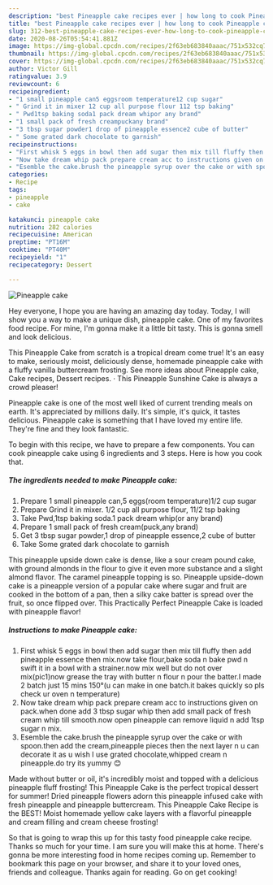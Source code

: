 ```yaml
---
description: "best Pineapple cake recipes ever | how long to cook Pineapple cake"
title: "best Pineapple cake recipes ever | how long to cook Pineapple cake"
slug: 312-best-pineapple-cake-recipes-ever-how-long-to-cook-pineapple-cake
date: 2020-08-26T05:54:41.881Z
image: https://img-global.cpcdn.com/recipes/2f63eb683840aaac/751x532cq70/pineapple-cake-recipe-main-photo.jpg
thumbnail: https://img-global.cpcdn.com/recipes/2f63eb683840aaac/751x532cq70/pineapple-cake-recipe-main-photo.jpg
cover: https://img-global.cpcdn.com/recipes/2f63eb683840aaac/751x532cq70/pineapple-cake-recipe-main-photo.jpg
author: Victor Gill
ratingvalue: 3.9
reviewcount: 6
recipeingredient:
- "1 small pineapple can5 eggsroom temperature12 cup sugar"
- " Grind it in mixer 12 cup all purpose flour 112 tsp baking"
- " Pwd1tsp baking soda1 pack dream whipor any brand"
- "1 small pack of fresh creampuckany brand"
- "3 tbsp sugar powder1 drop of pineapple essence2 cube of butter"
- " Some grated dark chocolate to garnish"
recipeinstructions:
- "First whisk 5 eggs in bowl then add sugar then mix till fluffy then add pineapple essence then mix.now take flour,bake soda n bake pwd n swift it in a bowl with a strainer.now mix well but do not over mix(pic1)now grease the tray with butter n flour n pour the batter.I made 2 batch just 15 mins 150°(u can make in one batch.it bakes quickly so pls check ur oven n temperature)"
- "Now take dream whip pack prepare cream acc to instructions given on pack.when done add 3 tbsp sugar whip then add small pack of fresh cream whip till smooth.now open pineapple can remove liquid n add 1tsp sugar n mix."
- "Esemble the cake.brush the pineapple syrup over the cake or with spoon.then add the cream,pineapple pieces then the next layer n u can decorate it as u wish I use grated chocolate,whipped cream n pineapple.do try its yummy 😊"
categories:
- Recipe
tags:
- pineapple
- cake

katakunci: pineapple cake 
nutrition: 282 calories
recipecuisine: American
preptime: "PT16M"
cooktime: "PT40M"
recipeyield: "1"
recipecategory: Dessert

---
```



![Pineapple cake](https://img-global.cpcdn.com/recipes/2f63eb683840aaac/751x532cq70/pineapple-cake-recipe-main-photo.jpg)

Hey everyone, I hope you are having an amazing day today. Today, I will show you a way to make a unique dish, pineapple cake. One of my favorites food recipe. For mine, I'm gonna make it a little bit tasty. This is gonna smell and look delicious.

This Pineapple Cake from scratch is a tropical dream come true! It&#39;s an easy to make, seriously moist, deliciously dense, homemade pineapple cake with a fluffy vanilla buttercream frosting. See more ideas about Pineapple cake, Cake recipes, Dessert recipes. · This Pineapple Sunshine Cake is always a crowd pleaser!

Pineapple cake is one of the most well liked of current trending meals on earth. It's appreciated by millions daily. It's simple, it's quick, it tastes delicious. Pineapple cake is something that I have loved my entire life. They're fine and they look fantastic.


To begin with this recipe, we have to prepare a few components. You can cook pineapple cake using 6 ingredients and 3 steps. Here is how you cook that.

<!--inarticleads1-->

##### The ingredients needed to make Pineapple cake:

1. Prepare 1 small pineapple can,5 eggs(room temperature)1/2 cup sugar
1. Prepare  Grind it in mixer. 1/2 cup all purpose flour, 11/2 tsp baking
1. Take  Pwd,1tsp baking soda.1 pack dream whip(or any brand)
1. Prepare 1 small pack of fresh cream(puck,any brand)
1. Get 3 tbsp sugar powder,1 drop of pineapple essence,2 cube of butter
1. Take  Some grated dark chocolate to garnish


This pineapple upside down cake is dense, like a sour cream pound cake, with ground almonds in the flour to give it even more substance and a slight almond flavor. The caramel pineapple topping is so. Pineapple upside-down cake is a pineapple version of a popular cake where sugar and fruit are cooked in the bottom of a pan, then a silky cake batter is spread over the fruit, so once flipped over. This Practically Perfect Pineapple Cake is loaded with pineapple flavor! 

<!--inarticleads2-->

##### Instructions to make Pineapple cake:

1. First whisk 5 eggs in bowl then add sugar then mix till fluffy then add pineapple essence then mix.now take flour,bake soda n bake pwd n swift it in a bowl with a strainer.now mix well but do not over mix(pic1)now grease the tray with butter n flour n pour the batter.I made 2 batch just 15 mins 150°(u can make in one batch.it bakes quickly so pls check ur oven n temperature)
1. Now take dream whip pack prepare cream acc to instructions given on pack.when done add 3 tbsp sugar whip then add small pack of fresh cream whip till smooth.now open pineapple can remove liquid n add 1tsp sugar n mix.
1. Esemble the cake.brush the pineapple syrup over the cake or with spoon.then add the cream,pineapple pieces then the next layer n u can decorate it as u wish I use grated chocolate,whipped cream n pineapple.do try its yummy 😊


Made without butter or oil, it&#39;s incredibly moist and topped with a delicious pineapple fluff frosting! This Pineapple Cake is the perfect tropical dessert for summer! Dried pineapple flowers adorn this pineapple infused cake with fresh pineapple and pineapple buttercream. This Pineapple Cake Recipe is the BEST! Moist homemade yellow cake layers with a flavorful pineapple and cream filling and cream cheese frosting! 

So that is going to wrap this up for this tasty food pineapple cake recipe. Thanks so much for your time. I am sure you will make this at home. There's gonna be more interesting food in home recipes coming up. Remember to bookmark this page on your browser, and share it to your loved ones, friends and colleague. Thanks again for reading. Go on get cooking!
